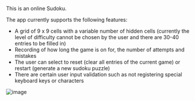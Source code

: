 This is an online Sudoku. 

The app currently supports the following features:

- A grid of 9 x 9 cells with a variable number of hidden cells (currently the level of difficulty cannot be chosen by the user and there are 30-40 entries to be filled in)
- Recording of how long the game is on for, the number of attempts and mistakes
- The user can select to reset (clear all entries of the current game) or restart (generate a new sudoku puzzle)
- There are certain user input validation such as not registering special keyboard keys or characters

  
![image](https://github.com/user-attachments/assets/458be40f-d6e9-45b6-9d87-d2e25a07b88d)

  

